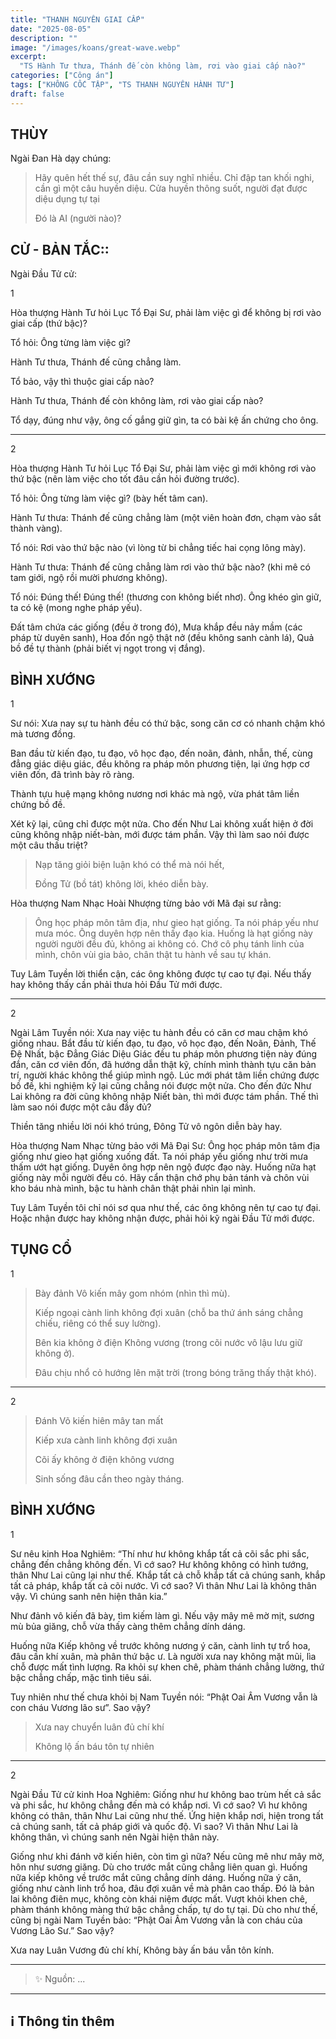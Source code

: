 ```yaml
---
title: "THANH NGUYÊN GIAI CẤP"
date: "2025-08-05"
description: ""
image: "/images/koans/great-wave.webp"
excerpt: 
  "TS Hành Tư thưa, Thánh đế còn không làm, rơi vào giai cấp nào?"
categories: ["Công án"]
tags: ["KHÔNG CỐC TẬP", "TS THANH NGUYÊN HÀNH TƯ"]
draft: false
---
```


## THÙY

Ngài Đan Hà dạy chúng:

> Hãy quên hết thế sự, đâu cần suy nghĩ nhiều.
Chỉ đập tan khối nghi, cần gì một câu huyền diệu.
Cửa huyền thông suốt, người đạt được diệu dụng tự tại 
> 
> Đó là AI (người nào)?

## CỬ - BẢN TẮC::

Ngài Đầu Tử cử:

1

Hòa thượng Hành Tư hỏi Lục Tổ Đại Sư, phải làm việc gì để không bị rơi vào giai cấp (thứ bậc)?

Tổ hỏi: Ông từng làm việc gì?

Hành Tư thưa, Thánh đế cũng chẳng làm.

Tổ bảo, vậy thì thuộc giai cấp nào?

Hành Tư thưa, Thánh đế còn không làm, rơi vào giai cấp nào?

Tổ dạy, đúng như vậy, ông cố gắng giữ gìn, ta có bài kệ ấn chứng cho ông.

***

2

Hòa thượng Hành Tư hỏi Lục Tổ Đại Sư, phải làm việc gì mới không rơi vào thứ bậc (nên làm việc cho tốt đâu cần hỏi đường trước).

Tổ hỏi: Ông từng làm việc gì? (bày hết tâm can).

Hành Tư thưa: Thánh đế cũng chẳng làm (một viên hoàn đơn, chạm vào sắt thành vàng).

Tổ nói: Rơi vào thứ bậc nào (vì lòng từ bi chẳng tiếc hai cọng lông mày).

Hành Tư thưa: Thánh đế cũng chẳng làm rơi vào thứ bậc nào? (khi mê có tam giới, ngộ rồi mười phương không).

Tổ nói: Đúng thế! Đúng thế! (thương con không biết nhơ). Ông khéo gìn giữ, ta có kệ (mong nghe pháp yếu).

Đất tâm chứa các giống (đều ở trong đó),
Mưa khắp đều nảy mầm (các pháp từ duyên sanh),
Hoa đốn ngộ thật nở  (đều không sanh cành lá),
Quả bồ đề tự thành (phải biết vị ngọt trong vị đắng).

## BÌNH XƯỚNG

1

Sư nói: Xưa nay sự tu hành đều có thứ bậc, song căn cơ có nhanh chậm khó mà tương đồng.

Ban đầu từ kiến đạo, tu đạo, vô học đạo, đến noãn, đảnh, nhẫn, thế, cùng đẳng giác diệu giác, đều không ra pháp môn phương tiện, lại ứng hợp cơ viên đốn, đã trình bày rõ ràng. 

Thành tựu huệ mạng không nương nơi khác mà ngộ, vừa phát tâm liền chứng bồ đề. 

Xét kỹ lại, cũng chỉ được một nửa. Cho đến Như Lai không xuất hiện ở đời cũng không nhập niết-bàn, mới được tám phần. 
Vậy thì làm sao nói được một câu thấu triệt? 

> Nạp tăng giỏi biện luận khó có thể mà nói hết,
> 
> Đồng Tử (bồ tát) không lời, khéo diễn bày.

Hòa thượng Nam Nhạc Hoài Nhượng từng bảo với Mã đại sư rằng:

> Ông học pháp môn tâm địa, như gieo hạt giống. Ta nói pháp yếu như mưa móc.
Ông duyên hợp nên thấy đạo kia. Huống là hạt giống này người người đều đủ, không ai không có.
Chớ cô phụ tánh linh của mình, chôn vùi gia bảo, chân thật tu hành về sau tự khán.

Tuy Lâm Tuyền lời thiển cận, các ông không được tự cao tự đại. Nếu thấy hay không thấy cần phải thưa hỏi Đầu Tử mới được.

***

2

Ngài Lâm Tuyền nói: Xưa nay việc tu hành đều có căn cơ mau chậm khó giống nhau. Bắt đầu từ kiến đạo, tu đạo, vô học đạo, đến Noãn, Đảnh, Thế Đệ Nhất, bậc Đẳng Giác Diệu Giác đều tu pháp môn phương tiện này đúng đắn, căn cơ viên đốn, đã hướng dẫn thật kỹ, chính mình thành tựu căn bản trí, người khác không thể giúp mình ngộ. Lúc mới phát tâm liền chứng được bồ đề, khi nghiệm kỹ lại cũng chẳng nói được một nửa. Cho đến đức Như Lai không ra đời cũng không nhập Niết bàn, thì mới được tám phần. Thế thì làm sao nói được một câu đầy đủ?

Thiền tăng nhiều lời nói khó trúng,
Đông Tử vô ngôn diễn bày hay.

Hòa thượng Nam Nhạc từng bảo với Mã Đại Sư: Ông học pháp môn tâm địa giống như gieo hạt giống xuống đất. 
Ta nói pháp yếu giống như trời mưa thấm ướt hạt giống. 
Duyên ông hợp nên ngộ được đạo này. 
Huống nữa hạt giống này mỗi người đều có. 
Hãy cẩn thận chớ phụ bản tánh và chôn vùi kho báu nhà mình, bậc tu hành chân thật phải nhìn lại mình.

Tuy Lâm Tuyền tôi chỉ nói sơ qua như thế, các ông không nên tự cao tự đại. Hoặc nhận được hay không nhận được, phải hỏi kỹ ngài Đầu Tử mới được.

## TỤNG CỔ

1

> Bày đảnh Vô kiến mây gom nhóm (nhìn thì mù).
>
> Kiếp ngoại cành linh không đợi xuân (chỗ ba thứ ánh sáng chẳng chiếu, riêng có thể suy lường).
>
> Bên kia không ở điện Không vương (trong cõi nước vô lậu lưu giữ không ở).
>
> Đâu chịu nhổ cỏ hướng lên mặt trời (trong bóng trăng thấy thật khó).

***

2

> Đánh Võ kiến hiên mây tan mất
> 
> Kiếp xưa cành linh không đợi xuân
> 
> Cõi ấy không ở điện không vương
> 
> Sinh sống đâu cần theo ngày tháng.

## BÌNH XƯỚNG

1

Sư nêu kinh Hoa Nghiêm: “Thí như hư không khắp tất cả cõi sắc phi sắc, chẳng đến chẳng không đến. Vì cớ sao? Hư không không có hình tướng, thân Như Lai cũng lại như thế. Khắp tất cả chỗ khắp tất cả chúng sanh, khắp tất cả pháp, khắp tất cả cõi nước. Vì cớ sao? Vì thân Như Lai là không thân vậy. Vì chúng sanh nên hiện thân kia.”

Như đảnh vô kiến đã bày, tìm kiếm làm gì. Nếu vậy mây mê mờ mịt, sương mù bủa giăng, chỗ vừa thấy càng thêm chẳng dính dáng.

Huống nữa Kiếp không về trước không nương ý căn, cành linh tự trổ hoa, đâu cần khí xuân, mà phân thứ bậc ư. Là người xưa nay không mặt mũi, lìa chỗ được mất tình lượng. Ra khỏi sự khen chê, phàm thánh chẳng lường, thứ bậc chẳng chấp, mặc tình tiêu sái.

Tuy nhiên như thế chưa khỏi bị Nam Tuyền nói: “Phật Oai Âm Vương vẫn là con cháu Vương lão sư”. Sao vậy?

> Xưa nay chuyển luân đủ chí khí
>
> Không lộ ấn báu tôn tự nhiên

***

2

Ngài Đầu Tử cử kinh Hoa Nghiêm: Giống như hư không bao trùm hết cả sắc và phi sắc, hư không chẳng đến mà có khắp nơi. Vì cớ sao? Vì hư không không có thân, thân Như Lai cũng như thế. Ứng hiện khắp nơi, hiện trong tất cả chúng sanh, tất cả pháp giới và quốc độ. Vì sao? Vì thân Như Lai là không thân, vì chúng sanh nên Ngài hiện thân này.

Giống như khi đánh vỡ kiến hiên, còn tìm gì nữa? Nếu cũng mê như mây mờ, hôn như sương giăng. Dù cho trước mắt cũng chẳng liên quan gì. Huống nữa kiếp không về trước mắt cũng chẳng dính dáng. Huống nữa ý căn, giống như cành linh trổ hoa, đâu đợi xuân về mà phân cao thấp. Đó là bản lai không điên mục, không còn khái niệm được mất. Vượt khỏi khen chê, phàm thánh không màng thứ bậc chẳng chấp, tự do tự tại. Dù cho như thế, cũng bị ngài Nam Tuyền bảo: “Phật Oai Âm Vương vẫn là con cháu của Vương Lão Sư.” Sao vậy?

Xưa nay Luân Vương đủ chí khí,
Không bày ấn báu vẫn tôn kính.

***

> ✨ Nguồn: ...

***

## ℹ️ Thông tin thêm

[^1]: ⭐️ <a href="https://blog.phapthihoi.org/gt-member/ts-thanh-nguyen-hanh-tu/" target="_blank">TS THANH NGUYÊN HÀNH TƯ</a>
